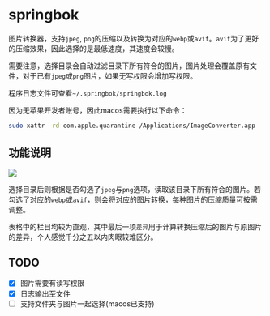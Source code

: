 # springbok

图片转换器，支持`jpeg`, `png`的压缩以及转换为对应的`webp`或`avif`。`avif`为了更好的压缩效果，因此选择的是最低速度，其速度会较慢。

需要注意，选择目录会自动过滤目录下所有符合的图片，图片处理会覆盖原有文件，对于已有`jpeg`或`png`图片，如果无写权限会增加写权限。

程序日志文件可查看`~/.springbok/springbok.log`

因为无苹果开发者账号，因此macos需要执行以下命令：

```bash
sudo xattr -rd com.apple.quarantine /Applications/ImageConverter.app
```

## 功能说明

![](./assets/springbok.png)

选择目录后则根据是否勾选了`jpeg`与`png`选项，读取该目录下所有符合的图片。若勾选了对应的`webp`或`avif`，则会将对应的图片转换，每种图片的压缩质量可按需调整。

表格中的栏目均较为直观，其中最后一项`差异`用于计算转换压缩后的图片与原图片的差异，个人感觉千分之五以内肉眼较难区分。

## TODO

- [x] 图片需要有读写权限
- [x] 日志输出至文件
- [ ] 支持文件夹与图片一起选择(macos已支持)